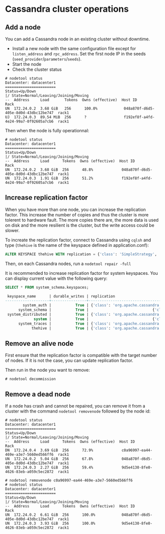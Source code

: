 # Cassandra cluster operations
## Add a node
You can add a Cassandra node in an existing cluster without downtime.

 - Install a new node with the same configuration file except for `listen_address` and `rpc_address`. Set the first node IP in the seeds (`seed_provider`/`parameters`/`seeds`).
 - Start the node
 - Check the cluster status
```
# nodetool status
Datacenter: datacenter1
=======================
Status=Up/Down
|/ State=Normal/Leaving/Joining/Moving
--  Address     Load       Tokens  Owns (effective)  Host ID                               Rack 
UN  172.24.0.2  3.68 GiB   256      100.0%            048a870f-d6d5-405e-8d0d-43dbc12be747  rack1
UJ  172.24.0.3  89.54 MiB  256      ?                 f192ef8f-a4fd-4e24-99a7-0f92605a7cb6  rack1
```
Then when the node is fully operationnal:
```
# nodetool status
Datacenter: datacenter1
=======================
Status=Up/Down
|/ State=Normal/Leaving/Joining/Moving
--  Address     Load      Tokens  Owns (effective)  Host ID                               Rack 
UN  172.24.0.2  3.68 GiB  256      48.8%             048a870f-d6d5-405e-8d0d-43dbc12be747  rack1
UN  172.24.0.3  1.91 GiB  256      51.2%             f192ef8f-a4fd-4e24-99a7-0f92605a7cb6  rack1
```
## Increase replication factor
When you have more than one node, you can increase the replication factor. This increase the number of copies and thus the cluster is more tolerent to hardware fault. The more copies there are, the more data is used on disk and the more resilient is the cluster, but the write access could be slower.

To increate the replication factor, connect to Cassandra using `cqlsh` and type (`thehive` is the name of the keyspace defined in application.conf):
```sql
ALTER KEYSPACE thehive WITH replication = {'class': 'SimpleStrategy', 'replication_factor': 3 };
```
Then, on each Cassandra nodes, run a `nodetool repair -full`

It is recommended to increase replication factor for system keyspaces.
You can display current value with the following query:
```sql
SELECT * FROM system_schema.keyspaces;

 keyspace_name      | durable_writes | replication
--------------------+----------------+-------------------------------------------------------------------------------------
        system_auth |           True | {'class': 'org.apache.cassandra.locator.SimpleStrategy', 'replication_factor': '2'}
      system_schema |           True |                             {'class': 'org.apache.cassandra.locator.LocalStrategy'}
 system_distributed |           True | {'class': 'org.apache.cassandra.locator.SimpleStrategy', 'replication_factor': '2'}
             system |           True |                             {'class': 'org.apache.cassandra.locator.LocalStrategy'}
      system_traces |           True | {'class': 'org.apache.cassandra.locator.SimpleStrategy', 'replication_factor': '2'}
            thehive |           True | {'class': 'org.apache.cassandra.locator.SimpleStrategy', 'replication_factor': '2'}
```

## Remove an alive node
First ensure that the replication factor is compatible with the target number of nodes. If it is not the case, you can update replication factor.

Then run in the node you want to remove:
```
# nodetool decommission
```

## Remove a dead node
If a node has crash and cannot be repaired, you can remove it from a cluster with the command `nodetool removenode` followed by the node id:
```
# nodetool status
Datacenter: datacenter1
=======================
Status=Up/Down
|/ State=Normal/Leaving/Joining/Moving
--  Address     Load      Tokens  Owns (effective)  Host ID                               Rack 
DN  172.24.0.4  3.69 GiB  256      72.9%             c0a96997-ea44-469e-a3e7-5660ed566ff6  rack1
UN  172.24.0.2  5.04 GiB  256      67.8%             048a870f-d6d5-405e-8d0d-43dbc12be747  rack1
UN  172.24.0.3  2.27 GiB  256      59.4%             9d5e4130-8fe0-4626-83eb-a059c5ec2872  rack1

# nodetool removenode c0a96997-ea44-469e-a3e7-5660ed566ff6
# nodetool status
Datacenter: datacenter1
=======================
Status=Up/Down
|/ State=Normal/Leaving/Joining/Moving
--  Address     Load      Tokens  Owns (effective)  Host ID                               Rack 
UN  172.24.0.2  6.61 GiB  256      100.0%            048a870f-d6d5-405e-8d0d-43dbc12be747  rack1
UN  172.24.0.3  3.93 GiB  256      100.0%            9d5e4130-8fe0-4626-83eb-a059c5ec2872  rack1
```
